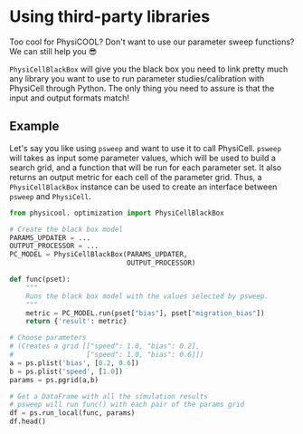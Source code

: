 # Using third-party libraries

Too cool for PhysiCOOL? Don't want to use our parameter sweep functions? We can still help you 😎

`PhysiCellBlackBox` will give you the black box you need to link pretty much any library you want to use to run parameter studies/calibration with PhysiCell through Python. The only thing you need to assure is that the input and output formats match!

## Example

Let's say you like using `psweep` and want to use it to call PhysiCell. `psweep` will takes as input some parameter values, which will be used to build a search grid, and a function that will be run for each parameter set. It also returns an output metric for each cell of the parameter grid. Thus, a `PhysiCellBlackBox` instance can be used to create an interface between `psweep` and `PhysiCell`.

```python
from physicool. optimization import PhysiCellBlackBox

# Create the black box model
PARAMS_UPDATER = ...
OUTPUT_PROCESSOR = ...
PC_MODEL = PhysiCellBlackBox(PARAMS_UPDATER,
                             OUTPUT_PROCESSOR)

def func(pset): 
    """
    Runs the black box model with the values selected by psweep.
    """
    metric = PC_MODEL.run(pset["bias"], pset["migration_bias"])
    return {'result': metric}

# Choose parameters
# (Creates a grid [["speed": 1.0, "bias": 0.2],
#                  ["speed": 1.0, "bias": 0.6]])
a = ps.plist('bias', [0.2, 0.6])
b = ps.plist('speed', [1.0])
params = ps.pgrid(a,b)

# Get a DataFrame with all the simulation results
# psweep will run func() with each pair of the params grid
df = ps.run_local(func, params)
df.head()
```
